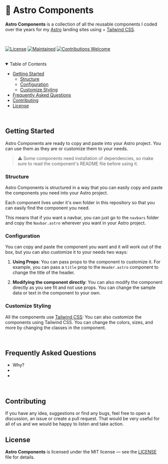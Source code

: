 # 🚀 Astro Components


**Astro Components** is a collection of all the reusable components I coded over the years for my [Astro](https://astro.build/) landing sites using + [Tailwind CSS](https://tailwindcss.com/).

<br>

[![License](https://img.shields.io/github/license/onwidget/astrowind?style=flat-square&color=dddddd&labelColor=000000)](https://github.com/dontic/astro-components/LICENSE.md)
[![Maintained](https://img.shields.io/badge/maintained%3F-yes-brightgreen.svg?style=flat-square)](https://github.com/dontic/astro-components)
[![Contributions Welcome](https://img.shields.io/badge/contributions-welcome-brightgreen.svg?style=flat-square)](https://github.com/dontic/astro-components#contributing)

<br>

<details open>
<summary>Table of Contents</summary>

- [Getting Started](#getting-started)
  - [Structure](#structure)
  - [Configuration](#configuration)
  - [Customize Styling](#customize-styling)
- [Frequently Asked Questions](#frequently-asked-questions)
- [Contributing](#contributing)
- [License](#license)

</details>

<br>

## Getting Started

Astro Components are ready to copy and paste into your Astro project. You can use them as they are or customize them to your needs.

> ⚠️ Some components need installation of dependencies, so make sure to read the component's README file before using it.

### Structure

Astro Components is structured in a way that you can easily copy and paste the components you need into your Astro project.

Each component lives under it's own folder in this repository so that you can easily find the component you need.

This means that if you want a navbar, you can just go to the `navbars` folder and copy the `Navbar.astro` wherever you want in your Astro project.

### Configuration

You can copy and paste the component you want and it will work out of the box, but you can also customize it to your needs two ways:

1. **Using Props**: You can pass props to the component to customize it. For example, you can pass a `title` prop to the `Header.astro` component to change the title of the header.

2. **Modifying the component directly**: You can also modify the component directly as you see fit and not use props. You can change the sample data or text in the component to your own.

### Customize Styling

All the components use [Tailwind CSS](https://tailwindcss.com/): You can also customize the components using Tailwind CSS. You can change the colors, sizes, and more by changing the classes in the component.

<br>

## Frequently Asked Questions

- Why?
-
-

<br>

## Contributing

If you have any idea, suggestions or find any bugs, feel free to open a discussion, an issue or create a pull request.
That would be very useful for all of us and we would be happy to listen and take action.

## License

**Astro Components** is licensed under the MIT license — see the [LICENSE](./LICENSE.md) file for details.